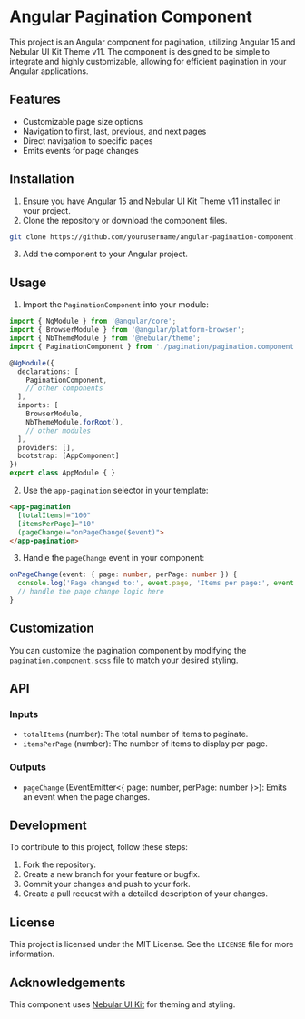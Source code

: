 
# Angular Pagination Component

This project is an Angular component for pagination, utilizing Angular 15 and Nebular UI Kit Theme v11. The component is designed to be simple to integrate and highly customizable, allowing for efficient pagination in your Angular applications.

## Features

- Customizable page size options
- Navigation to first, last, previous, and next pages
- Direct navigation to specific pages
- Emits events for page changes

## Installation

1. Ensure you have Angular 15 and Nebular UI Kit Theme v11 installed in your project.
2. Clone the repository or download the component files.

```bash
git clone https://github.com/yourusername/angular-pagination-component.git
```

3. Add the component to your Angular project.

## Usage

1. Import the `PaginationComponent` into your module:

```typescript
import { NgModule } from '@angular/core';
import { BrowserModule } from '@angular/platform-browser';
import { NbThemeModule } from '@nebular/theme';
import { PaginationComponent } from './pagination/pagination.component';

@NgModule({
  declarations: [
    PaginationComponent,
    // other components
  ],
  imports: [
    BrowserModule,
    NbThemeModule.forRoot(),
    // other modules
  ],
  providers: [],
  bootstrap: [AppComponent]
})
export class AppModule { }
```

2. Use the `app-pagination` selector in your template:

```html
<app-pagination 
  [totalItems]="100" 
  [itemsPerPage]="10" 
  (pageChange)="onPageChange($event)">
</app-pagination>
```

3. Handle the `pageChange` event in your component:

```typescript
onPageChange(event: { page: number, perPage: number }) {
  console.log('Page changed to:', event.page, 'Items per page:', event.perPage);
  // handle the page change logic here
}
```

## Customization

You can customize the pagination component by modifying the `pagination.component.scss` file to match your desired styling.

## API

### Inputs

- `totalItems` (number): The total number of items to paginate.
- `itemsPerPage` (number): The number of items to display per page.

### Outputs

- `pageChange` (EventEmitter<{ page: number, perPage: number }>): Emits an event when the page changes.

## Development

To contribute to this project, follow these steps:

1. Fork the repository.
2. Create a new branch for your feature or bugfix.
3. Commit your changes and push to your fork.
4. Create a pull request with a detailed description of your changes.

## License

This project is licensed under the MIT License. See the `LICENSE` file for more information.

## Acknowledgements

This component uses [Nebular UI Kit](https://akveo.github.io/nebular/) for theming and styling.
